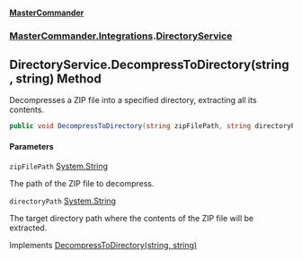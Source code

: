 #### [MasterCommander](MasterCommander.md 'MasterCommander')
### [MasterCommander.Integrations](MasterCommander.md#MasterCommander.Integrations 'MasterCommander.Integrations').[DirectoryService](DirectoryService.md 'MasterCommander.Integrations.DirectoryService')

## DirectoryService.DecompressToDirectory(string, string) Method

Decompresses a ZIP file into a specified directory, extracting all its contents.

```csharp
public void DecompressToDirectory(string zipFilePath, string directoryPath);
```
#### Parameters

<a name='MasterCommander.Integrations.DirectoryService.DecompressToDirectory(string,string).zipFilePath'></a>

`zipFilePath` [System.String](https://docs.microsoft.com/en-us/dotnet/api/System.String 'System.String')

The path of the ZIP file to decompress.

<a name='MasterCommander.Integrations.DirectoryService.DecompressToDirectory(string,string).directoryPath'></a>

`directoryPath` [System.String](https://docs.microsoft.com/en-us/dotnet/api/System.String 'System.String')

The target directory path where the contents of the ZIP file will be extracted.

Implements [DecompressToDirectory(string, string)](IDirectoryService.DecompressToDirectory(string,string).md 'MasterCommander.Core.Services.IDirectoryService.DecompressToDirectory(string, string)')